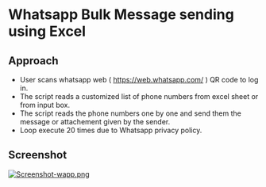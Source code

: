 # Whatsapp Bulk Message sending using Excel

## Approach
* User scans whatsapp web ( https://web.whatsapp.com/ ) QR code to log in.
* The script reads a customized list of phone numbers from excel sheet or from input box.
* The script reads the phone numbers one by one and send them the message or attachement given by the sender. 
* Loop execute 20 times due to Whatsapp privacy policy.

## Screenshot

[![Screenshot-wapp.png](https://i.postimg.cc/XYzfD9vn/Screenshot-wapp.png)](https://postimg.cc/68C482RP)
